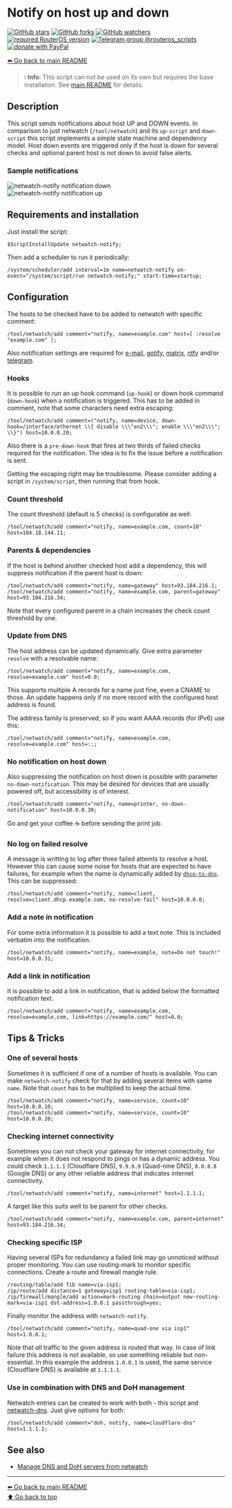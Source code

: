 Notify on host up and down
==========================

[![GitHub stars](https://img.shields.io/github/stars/eworm-de/routeros-scripts?logo=GitHub&style=flat&color=red)](https://github.com/eworm-de/routeros-scripts/stargazers)
[![GitHub forks](https://img.shields.io/github/forks/eworm-de/routeros-scripts?logo=GitHub&style=flat&color=green)](https://github.com/eworm-de/routeros-scripts/network)
[![GitHub watchers](https://img.shields.io/github/watchers/eworm-de/routeros-scripts?logo=GitHub&style=flat&color=blue)](https://github.com/eworm-de/routeros-scripts/watchers)
[![required RouterOS version](https://img.shields.io/badge/RouterOS-7.15-yellow?style=flat)](https://mikrotik.com/download/changelogs/)
[![Telegram group @routeros_scripts](https://img.shields.io/badge/Telegram-%40routeros__scripts-%2326A5E4?logo=telegram&style=flat)](https://t.me/routeros_scripts)
[![donate with PayPal](https://img.shields.io/badge/Like_it%3F-Donate!-orange?logo=githubsponsors&logoColor=orange&style=flat)](https://www.paypal.com/cgi-bin/webscr?cmd=_s-xclick&hosted_button_id=A4ZXBD6YS2W8J)

[⬅️ Go back to main README](../README.md)

> ℹ️ **Info**: This script can not be used on its own but requires the base
> installation. See [main README](../README.md) for details.

Description
-----------

This script sends notifications about host UP and DOWN events. In comparison
to just netwatch (`/tool/netwatch`) and its `up-script` and `down-script`
this script implements a simple state machine and dependency model. Host
down events are triggered only if the host is down for several checks and
optional parent host is not down to avoid false alerts.

### Sample notifications

![netwatch-notify notification down](netwatch-notify.d/notification-01-down.avif)  
![netwatch-notify notification up](netwatch-notify.d/notification-02-up.avif)

Requirements and installation
-----------------------------

Just install the script:

    $ScriptInstallUpdate netwatch-notify;

Then add a scheduler to run it periodically:

    /system/scheduler/add interval=1m name=netwatch-notify on-event="/system/script/run netwatch-notify;" start-time=startup;

Configuration
-------------

The hosts to be checked have to be added to netwatch with specific comment:

    /tool/netwatch/add comment="notify, name=example.com" host=[ :resolve "example.com" ];

Also notification settings are required for
[e-mail](mod/notification-email.md),
[gotify](mod/notification-gotify.md),
[matrix](mod/notification-matrix.md),
[ntfy](mod/notification-ntfy.md) and/or
[telegram](mod/notification-telegram.md).

### Hooks

It is possible to run an up hook command (`up-hook`) or down hook command
(`down-hook`) when a notification is triggered. This has to be added in
comment, note that some characters need extra escaping:

    /tool/netwatch/add comment=("notify, name=device, down-hook=/interface/ethernet \\{ disable \\\"en2\\\"; enable \\\"en2\\\"; \\}") host=10.0.0.20;

Also there is a `pre-down-hook` that fires at two thirds of failed checks
required for the notification. The idea is to fix the issue before a
notification is sent.

Getting the escaping right may be troublesome. Please consider adding a
script in `/system/script`, then running that from hook.

### Count threshold

The count threshold (default is 5 checks) is configurable as well:

    /tool/netwatch/add comment="notify, name=example.com, count=10" host=104.18.144.11;

### Parents & dependencies

If the host is behind another checked host add a dependency, this will
suppress notification if the parent host is down:

    /tool/netwatch/add comment="notify, name=gateway" host=93.184.216.1;
    /tool/netwatch/add comment="notify, name=example.com, parent=gateway" host=93.184.216.34;

Note that every configured parent in a chain increases the check count
threshold by one.

### Update from DNS

The host address can be updated dynamically. Give extra parameter `resolve`
with a resolvable name:

    /tool/netwatch/add comment="notify, name=example.com, resolve=example.com" host=0.0;

This supports multiple A records for a name just fine, even a CNAME
to those. An update happens only if no more record with the configured host
address is found.

The address family is preserved, so if you want AAAA records (for IPv6)
use this:

    /tool/netwatch/add comment="notify, name=example.com, resolve=example.com" host=::;

### No notification on host down

Also suppressing the notification on host down is possible with parameter
`no-down-notification`. This may be desired for devices that are usually
powered off, but accessibility is of interest.

    /tool/netwatch/add comment="notify, name=printer, no-down-notification" host=10.0.0.30;

Go and get your coffee ☕️ before sending the print job.

### No log on failed resolve

A message is writting to log after three failed attemts to resolve a host.
However this can cause some noise for hosts that are expected to have
failures, for example when the name is dynamically added by
[`dhcp-to-dns`](dhcp-to-dns.md). This can be suppressed:

    /tool/netwatch/add comment="notify, name=client, resolve=client.dhcp.example.com, no-resolve-fail" host=10.0.0.0;

### Add a note in notification

For some extra information it is possible to add a text note. This is
included verbatim into the notification.

    /tool/netwatch/add comment="notify, name=example, note=Do not touch!" host=10.0.0.31;

### Add a link in notification

It is possible to add a link in notification, that is added below the
formatted notification text.

    /tool/netwatch/add comment="notify, name=example.com, resolve=example.com, link=https://example.com/" host=0.0;

Tips & Tricks
-------------

### One of several hosts

Sometimes it is sufficient if one of a number of hosts is available. You can
make `netwatch-notify` check for that by adding several items with same
`name`. Note that `count` has to be multiplied to keep the actual time.

    /tool/netwatch/add comment="notify, name=service, count=10" host=10.0.0.10;
    /tool/netwatch/add comment="notify, name=service, count=10" host=10.0.0.20;

### Checking internet connectivity

Sometimes you can not check your gateway for internet connectivity, for
example when it does not respond to pings or has a dynamic address. You could
check `1.1.1.1` (Cloudflare DNS), `9.9.9.9` (Quad-nine DNS), `8.8.8.8`
(Google DNS) or any other reliable address that indicates internet
connectivity.

    /tool/netwatch/add comment="notify, name=internet" host=1.1.1.1;

A target like this suits well to be parent for other checks.

    /tool/netwatch/add comment="notify, name=example.com, parent=internet" host=93.184.216.34;

### Checking specific ISP

Having several ISPs for redundancy a failed link may go unnoticed without
proper monitoring. You can use routing-mark to monitor specific connections.
Create a route and firewall mangle rule.

    /routing/table/add fib name=via-isp1;
    /ip/route/add distance=1 gateway=isp1 routing-table=via-isp1;
    /ip/firewall/mangle/add action=mark-routing chain=output new-routing-mark=via-isp1 dst-address=1.0.0.1 passthrough=yes;

Finally monitor the address with `netwatch-notify`.

    /tool/netwatch/add comment="notify, name=quad-one via isp1" host=1.0.0.1;

Note that *all* traffic to the given address is routed that way. In case of
link failure this address is not available, so use something reliable but
non-essential. In this example the address `1.0.0.1` is used, the same service
(Cloudflare DNS) is available at `1.1.1.1`.

### Use in combination with DNS and DoH management

Netwatch entries can be created to work with both - this script and
[netwatch-dns](netwatch-dns.md). Just give options for both:

    /tool/netwatch/add comment="doh, notify, name=cloudflare-dns" host=1.1.1.1;

See also
--------

* [Manage DNS and DoH servers from netwatch](netwatch-dns.md)

---
[⬅️ Go back to main README](../README.md)  
[⬆️ Go back to top](#top)
